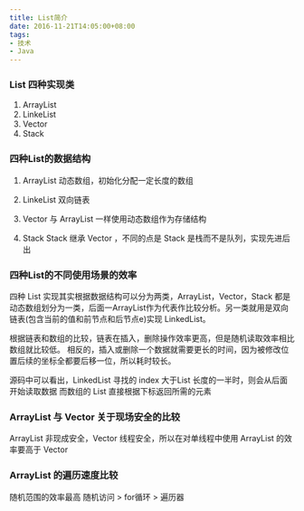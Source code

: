 ```yaml
---
title: List简介
date: 2016-11-21T14:05:00+08:00
tags:
- 技术
- Java
---
```


### List 四种实现类

1. ArrayList
2. LinkeList
3. Vector
4. Stack

### 四种List的数据结构

1. ArrayList
   动态数组，初始化分配一定长度的数组

2. LinkeList
   双向链表

3. Vector
   与 ArrayList 一样使用动态数组作为存储结构

4. Stack
   Stack 继承 Vector ，不同的点是 Stack 是栈而不是队列，实现先进后出

### 四种List的不同使用场景的效率

四种 List 实现其实根据数据结构可以分为两类，ArrayList，Vector，Stack 都是动态数组划分为一类，后面一ArrayList作为代表作比较分析。另一类就用是双向链表(包含当前的值和前节点和后节点e)实现 LinkedList。

根据链表和数组的比较，链表在插入，删除操作效率更高，但是随机读取效率相比数组就比较低。
相反的，插入或删除一个数据就需要更长的时间，因为被修改位置后续的坐标全都要后移一位，所以耗时较长。

源码中可以看出，LinkedList 寻找的 index 大于List 长度的一半时，则会从后面开始读取数据
而数组的 List 直接根据下标返回所需的元素


### ArrayList 与 Vector 关于现场安全的比较

ArrayList 非现成安全，Vector 线程安全，所以在对单线程中使用 ArrayList 的效率要高于 
Vector


### ArrayList 的遍历速度比较
随机范围的效率最高
随机访问 > for循环 > 遍历器


